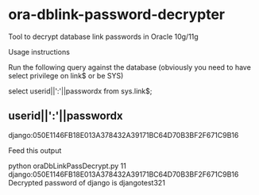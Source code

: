ora-dblink-password-decrypter
=============================

Tool to decrypt database link passwords in Oracle 10g/11g

Usage instructions

Run the following query against the database (obviously you need to have select privilege on link$ or be SYS)

select userid||':'||passwordx from sys.link$;

userid||':'||passwordx
----------------------
django:050E1146FB18E013A378432A39171BC64D70B3BF2F671C9B16

Feed this output 

python oraDbLinkPassDecrypt.py 11 django:050E1146FB18E013A378432A39171BC64D70B3BF2F671C9B16
Decrypted password of django is djangotest321
